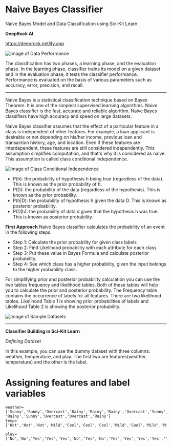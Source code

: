# Naive Bayes Classifier
Naive Bayes Model and Data Classification using Sci-Kit Learn

**DeepRock AI**

https://deeprock.netlify.app

![Image of Data Performance](https://res.cloudinary.com/dyd911kmh/image/upload/f_auto,q_auto:best/v1543836883/image_2_rrxvol.png)

The classification has two phases, a learning phase, and the evaluation phase. In the learning phase, classifier trains its model on a given dataset and in the evaluation phase, it tests the classifier performance. Performance is evaluated on the basis of various parameters such as accuracy, error, precision, and recall.
___________________________________________________________________________________________________

Naive Bayes is a statistical classification technique based on Bayes Theorem. It is one of the simplest supervised learning algorithms. Naive Bayes classifier is the fast, accurate and reliable algorithm. Naive Bayes classifiers have high accuracy and speed on large datasets.

Naive Bayes classifier assumes that the effect of a particular feature in a class is independent of other features. For example, a loan applicant is desirable or not depending on his/her income, previous loan and transaction history, age, and location. Even if these features are interdependent, these features are still considered independently. This assumption simplifies computation, and that's why it is considered as naive. This assumption is called class conditional independence.

![Image of Class Conditional Independence](https://res.cloudinary.com/dyd911kmh/image/upload/f_auto,q_auto:best/v1543836882/image_3_ijznzs.png)

* P(h): the probability of hypothesis h being true (regardless of the data). This is known as the prior probability of h.
* P(D): the probability of the data (regardless of the hypothesis). This is known as the prior probability.
* P(h|D): the probability of hypothesis h given the data D. This is known as posterior probability.
* P(D|h): the probability of data d given that the hypothesis h was true. This is known as posterior probability.

**First Approach**
Naive Bayes classifier calculates the probability of an event in the following steps:

* Step 1: Calculate the prior probability for given class labels
* Step 2: Find Likelihood probability with each attribute for each class
* Step 3: Put these value in Bayes Formula and calculate posterior probability.
* Step 4: See which class has a higher probability, given the input belongs to the higher probability class.

For simplifying prior and posterior probability calculation you can use the two tables frequency and likelihood tables. Both of these tables will help you to calculate the prior and posterior probability. The Frequency table contains the occurrence of labels for all features. There are two likelihood tables. Likelihood Table 1 is showing prior probabilities of labels and Likelihood Table 2 is showing the posterior probability.

![Image of Sample Datasets](https://res.cloudinary.com/dyd911kmh/image/upload/f_auto,q_auto:best/v1543836883/image_4_lyi0ob.png)
___________________________________________________________________________________________________
**Classifier Building in Sci-Kit Learn**

*Defining Dataset*

In this example, you can use the dummy dataset with three columns: weather, temperature, and play. The first two are features(weather, temperature) and the other is the label.

  # Assigning features and label variables
    weather=['Sunny','Sunny','Overcast','Rainy','Rainy','Rainy','Overcast','Sunny','Sunny',
    'Rainy','Sunny','Overcast','Overcast','Rainy']
    temp=['Hot','Hot','Hot','Mild','Cool','Cool','Cool','Mild','Cool','Mild','Mild','Mild','Hot','Mild']

    play=['No','No','Yes','Yes','Yes','No','Yes','No','Yes','Yes','Yes','Yes','Yes','No']


